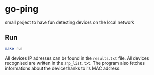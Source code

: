 # go-ping

small project to have fun detecting devices on the local network

## Run

```sh
make run
```

All devices IP adresses can be found in the `results.txt` file.
All devices recognized are written in the `arp_list.txt`. The program also fetches informations about the device thanks to its MAC address.